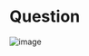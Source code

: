 # Question
![image](https://github.com/user-attachments/assets/4c08ef74-afcb-42e2-aca5-38ecd0ec3398)

